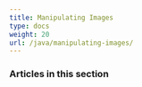 ```yaml
---
title: Manipulating Images
type: docs
weight: 20
url: /java/manipulating-images/
---
```


### **Articles in this section**

